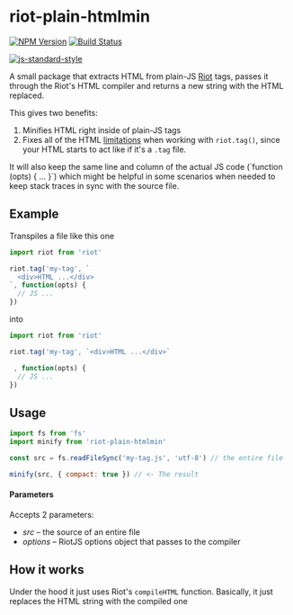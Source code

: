# riot-plain-htmlmin
[![NPM Version][npm-image]][npm-url]
[![Build Status][travis-image]][travis-url]

[![js-standard-style](https://cdn.rawgit.com/feross/standard/master/badge.svg)](https://github.com/feross/standard)

A small package that extracts HTML from plain-JS [Riot](http://riotjs.com) tags, passes it through the Riot's HTML compiler and returns a new string with the HTML replaced.

This gives two benefits:
 1. Minifies HTML right inside of plain-JS tags
 2. Fixes all of the HTML [limitations](http://riotjs.com/api/#example) when working with `riot.tag()`, since your HTML starts to act like if it's a `.tag` file.

<p>It will also keep the same line and column of the actual JS code (`function (opts) { ... }`) which might be helpful in some scenarios when needed to keep stack traces in sync with the source file.</p>

## Example

Transpiles a file like this one

```js
import riot from 'riot'

riot.tag('my-tag', `
  <div>HTML ...</div>
`, function(opts) {
  // JS ...
})
```

into

```js
import riot from 'riot'

riot.tag('my-tag', `<div>HTML ...</div>`

 , function(opts) {
  // JS ...
})
```

## Usage
```js
import fs from 'fs'
import minify from 'riot-plain-htmlmin'

const src = fs.readFileSync('my-tag.js', 'utf-8') // the entire file

minify(src, { compact: true }) // <- The result
```

#### Parameters

Accepts 2 parameters:
 - _src_ – the source of an entire file
 - _options_ – RiotJS options object that passes to the compiler

## How it works

Under the hood it just uses Riot's `compileHTML` function. Basically, it just
replaces the HTML string with the compiled one

[npm-image]: https://img.shields.io/npm/v/riot-plain-htmlmin.svg
[npm-url]: https://npmjs.org/package/riot-plain-htmlmin
[travis-image]: https://img.shields.io/travis/ilearnio/riot-plain-htmlmin/master.svg
[travis-url]: https://travis-ci.org/ilearnio/riot-plain-htmlmin
